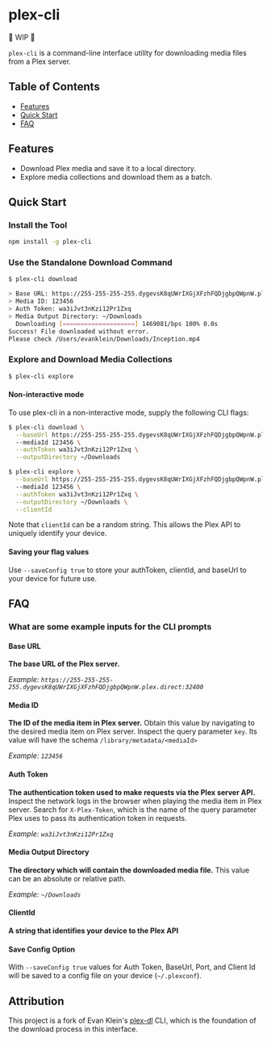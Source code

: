 # plex-cli

🚧 WIP 🚧

`plex-cli` is a command-line interface utility for downloading media files from a Plex server.

## Table of Contents

- [Features](#features)
- [Quick Start](#quick-start)
- [FAQ](#faq)

## Features

- Download Plex media and save it to a local directory.
- Explore media collections and download them as a batch.

## Quick Start

### Install the Tool

```bash
npm install -g plex-cli
```

### Use the Standalone Download Command

```bash
$ plex-cli download

> Base URL: https://255-255-255-255.dygevsK8qUWrIXGjXFzhFQDjgbpQWpnW.plex.direct:32400
> Media ID: 123456
> Auth Token: wa3iJvt3nKzi12Pr1Zxq
> Media Output Directory: ~/Downloads
  Downloading [====================] 1469081/bps 100% 0.0s
Success! File downloaded without error.
Please check /Users/evanklein/Downloads/Inception.mp4
```

### Explore and Download Media Collections
```bash
$ plex-cli explore
```

#### Non-interactive mode

To use plex-cli in a non-interactive mode, supply the following CLI flags:

```bash
$ plex-cli download \
  --baseUrl https://255-255-255-255.dygevsK8qUWrIXGjXFzhFQDjgbpQWpnW.plex.direct:32400
  --mediaId 123456 \
  --authToken wa3iJvt3nKzi12Pr1Zxq \
  --outputDirectory ~/Downloads
```

```bash
$ plex-cli explore \
  --baseUrl https://255-255-255-255.dygevsK8qUWrIXGjXFzhFQDjgbpQWpnW.plex.direct:32400
  --mediaId 123456 \
  --authToken wa3iJvt3nKzi12Pr1Zxq \
  --outputDirectory ~/Downloads \
  --clientId
```
Note that `clientId` can be a random string. This allows the Plex API to uniquely identify your device.

#### Saving your flag values
Use `--saveConfig true` to store your authToken, clientId, and baseUrl to your device for future use. 
## FAQ

### What are some example inputs for the CLI prompts
#### Base URL
**The base URL of the Plex server.**

_Example: `https://255-255-255-255.dygevsK8qUWrIXGjXFzhFQDjgbpQWpnW.plex.direct:32400`_

#### Media ID
**The ID of the media item in Plex server.**
Obtain this value by navigating to the desired media item on Plex server. Inspect the query parameter `key`. Its value will have the schema `/library/metadata/<mediaId>`

_Example: `123456`_

#### Auth Token
**The authentication token used to make requests via the Plex server API.**
Inspect the network logs in the browser when playing the media item in Plex server. Search for `X-Plex-Token`, which is the name of the query parameter Plex uses to pass its authentication token in requests.

_Example: `wa3iJvt3nKzi12Pr1Zxq`_

#### Media Output Directory
**The directory which will contain the downloaded media file.**
This value can be an absolute or relative path.

_Example: `~/Downloads`_

#### ClientId
**A string that identifies your device to the Plex API**

#### Save Config Option
With `--saveConfig true` values for Auth Token, BaseUrl, Port, and Client Id will be saved to a config file on your device (`~/.plexconf`).

## Attribution
This project is a fork of Evan Klein's [plex-dl](https://github.com/elklein96/plex-dl) CLI, which is the foundation of the download process in this interface. 
